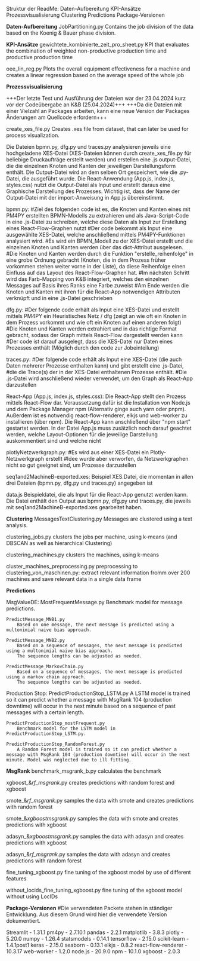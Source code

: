 Struktur der ReadMe:
Daten-Aufbereitung
KPI-Ansätze
Prozessvisualisierung
Clustering
Predictions
Package-Versionen

**Daten-Aufbereitung**
JobPartitioning.py
	Contains the job division of the data based on the Koenig & Bauer phase division. 

**KPI-Ansätze**
gewichtete_kombinierte_zeit_pro_sheet.py
	KPI that evaluates the combination of weighted non-productive production time and productive production time

oee_lin_reg.py
	Plots the overall equipment effectiveness for a machine and creates a linear regression based on the average speed of the whole job

 **Prozessvisualisierung**

+++Der letzte Test und Ausführung der Dateien war der 23.04.2024 kurz vor der Codeübergabe an K&B (25.04.2024)+++
+++Da die Dateien mit einer Vielzahl an Packages arbeiten, kann eine neue Version der Packages Änderungen am Quellcode erfordern+++

create_xes_file.py
	Creates .xes file from dataset, that can later be used for process visualization.

Die Dateien bpmn.py, dfg.py und traces.py analysieren jeweils eine hochgeladene XES-Datei (XES-Dateien können durch create_xes_file.py für beliebige 
Druckaufträge erstellt werden) und erstellen eine .js output-Datei, die die einzelnen 
Knoten und Kanten der jeweiligen Darstellungsform enthält. Die Output-Datei wird an dem selben Ort gespeichert, wie die .py-Datei, die ausgeführt wurde.
Die React-Anwendung (App.js, index.js, styles.css) nutzt die Output-Datei als Input und erstellt daraus eine Graphische Darstellung des Prozesses. Wichtig ist,
dass der Name der Output-Datei mit der import-Anweisung in App.js übereinstimmt.

bpmn.py:
#Ziel des folgenden code ist es, die Knoten und Kanten eines mit PM4PY erstellten BPMN-Modells zu extrahieren und als Java-Script-Code in eine .js-Datei zu 
schreiben, welche diese Daten als Input zur Erstellung eines React-Flow-Graphen nutzt
#Der code bekommt als Input eine ausgewählte XES-Datei, welche anschließend mittels PM4PY-Funktionen analysiert wird.
#Es wird ein BPMN_Modell zu der XES-Datei erstellt und die einzelnen Knoten und Kanten werden über das dict-Attribut ausgelesen.
#Die Knoten und Kanten werden durch die Funktion "erstelle_reihenfolge" in eine grobe Ordnung gebracht (Knoten, die in dem Prozess früher vorkommen stehen 
weiter vorne in der Liste), da diese Reihenfolge einen Einfluss auf das Layout des React-Flow-Graphen hat.
#Im nächsten Schritt wird das Farb-Mapping von K&B integriert, welches den einzelnen Messages auf Basis ihres Ranks eine Farbe zuweist
#Am Ende werden die Knoten und Kanten mit ihren für die React-App notwendigen Attributen verknüpft und in eine .js-Datei geschrieben

dfg.py:
#Der folgende code erhält als Input eine XES-Datei und erstellt mittels PM4PY ein Heuristisches Netz / dfg (zeigt an wie oft ein Knoten in dem Prozess 
vorkommt und wie oft ein Knoten auf einen anderen folgt)
#Die Knoten und Kanten werden extrahiert und in das richtige Format gebracht, sodass der Graph mittels React-Flow dargestellt werden kann
#Der code ist darauf ausgelegt, dass die XES-Datei nur Daten eines Prozesses enthält (Möglich durch den code zur Jobeinteilung)

traces.py:
#Der folgende code erhält als Input eine XES-Datei (die auch Daten mehrerer Prozesse enthalten kann) und gibt erstellt eine .js-Datei,
#die die Trace(s) der in der XES-Datei enthaltenen Prozesse enthält.
#Die .js-Datei wird anschließend wieder verwendet, um den Graph als React-App darzustellen

React-App (App.js, index.js, styles.css):
Die React-App stellt den Prozess mittels React-Flow dar. Voraussetzung dafür ist die Installation von Node.js und dem Package Manager npm (Alternativ
ginge auch yarn oder pnpm). Außerdem ist es notwendig react-flow-renderer, elkjs und web-worker zu installieren (über npm). Die React-App kann
anschließend über "npm start" gestartet werden.
In der Datei App.js muss zusätzlich noch darauf geachtet werden, welche Layout-Optionen für die jeweilige Darstellung auskommentiert sind und welche nicht

plotlyNetzwerkgraph.py:
#Es wird aus einer XES-Datei ein Plotly-Netzwerkgraph erstellt
#Idee wurde aber verworfen, da Netzwerkgraphen nicht so gut geeignet sind, um Prozesse darzustellen

seq1and2MachineB-exported.xes:
Beispiel XES.Datei, die momentan in allen drei Dateien (bpmn.py, dfg.py und traces.py) angegeben ist

data.js
Beispieldatei, die als Input für die React-App genutzt werden kann. Die Datei enthält den Output aus bpmn.py, dfg.py und traces.py, die jeweils mit seq1and2MachineB-exported.xes gearbeitet haben.


**Clustering**
MessagesTextClustering.py
	Messages are clustered using a text analysis.

clustering_jobs.py
        clusters the jobs per machine, using k-means (and DBSCAN as well as hierarchical Clustering)

clustering_machines.py
        clusters the machines, using k-means

cluster_machines_preprocessing.py
        preprocessing to clustering_von_maschinen.py: extract relevant information fromm over 200 machines and save relevant data in a single data frame


**Predictions**

MsgValueDE:
	MostFrequentMessage.py
		Benchmark model for message predictions.

	PredictMessage_MNB1.py
		Based on one message, the next message is predicted using a multonimial naive bias approach.

	PredictMessage_MNB2.py
		Based on a sequence of messages, the next message is predicted using a multonimial naive bias approach.
		The sequence lengths can be adjusted as needed.

	PredictMessage_MarkovChain.py
		Based on a sequence of messages, the next message is predicted using a markov chain approach.
		The sequence lengths can be adjusted as needed.

Production Stop:
	PredictProductionStop_LSTM.py
		A LSTM model is trained so it can predict whether a message with MsgRank 104 (production downtime) will occur in the next minute based on a sequence of past messages with a certain length.
	
	PredictProductionStop_mostFrequent.py
		Benchmark model for the LSTM model in PredictProductionStop_LSTM.py.

	PredictProductionStop_RandomForest.py
		A Random Forest model is trained so it can predict whether a message with MsgRank 104 (production downtime) will occur in the next minute. Model was neglected due to ill fitting.

  **MsgRank**
benchmark_msgrank_b.py
        calculates the benchmark
  
xgboost_&_rf_msgrank_.py
creates predictions with random forest and xgboost

smote_&_rf_msgrank_.py
        samples the data with smote and creates predictions with random forest
        
smote_&_xgboostmsgrank_.py
        samples the data with smote and creates predictions with xgboost

adasyn_&_xgboostmsgrank_.py
        samples the data with adasyn and creates predictions with xgboost

adasyn_&_rf_msgrank_.py
        samples the data with adasyn and creates predictions with random forest

fine_tuning_xgboost.py
        fine tuning of the xgboost model by use of different features

without_locids_fine_tuning_xgboost.py
        fine tuning of the xgboost model without using LocIDs


**Package-Versionen**
#Die verwendeten Packete stehen in ständiger Entwicklung. Aus diesem Grund wird hier die verwendete Version dokumentiert.

Streamlit - 1.31.1
pm4py - 2.7.10.1
pandas - 2.2.1
matplotlib -  3.8.3
plotly - 5.20.0
numpy - 1.26.4
statsmodels - 0.14.1
tensorflow  - 2.15.0
scikit-learn - 1.4.1post1
keras - 2.15.0
seaborn - 0.13.1
elkjs - 0.8.2
react-flow-renderer - 10.3.17
web-worker - 1.2.0
node.js - 20.9.0
npm - 10.1.0
xgboost - 2.0.3
